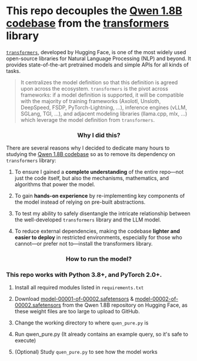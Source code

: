 # This repo decouples the [Qwen 1.8B codebase](https://huggingface.co/Qwen/Qwen-1_8B) from the [transformers](https://github.com/huggingface/transformers) library

[`transformers`](https://github.com/huggingface/transformers), developed by Hugging Face, is one of the most widely used open-source libraries for Natural Language Processing (NLP) and beyond. It provides state-of-the-art pretrained models and simple APIs for all kinds of tasks. 


> It centralizes the model definition so that this definition is agreed upon across the ecosystem. `transformers` is the pivot across frameworks: if a model definition is supported, it will be compatible with the majority of training frameworks (Axolotl, Unsloth, DeepSpeed, FSDP, PyTorch-Lightning, ...), inference engines (vLLM, SGLang, TGI, ...), and adjacent modeling libraries (llama.cpp, mlx, ...) which leverage the model definition from `transformers`.

<h3 align="center">
    <p>Why I did this?</p>
</h3>

There are several reasons why I decided to dedicate many hours to studying the [Qwen 1.8B codebase](https://huggingface.co/Qwen/Qwen-1_8B) so as to remove its dependency on `transformers` library:

1. To ensure I gained a **complete understanding** of the entire repo—not just the code itself, but also the mechanisms, mathematics, and algorithms that power the model.

2. To gain **hands-on experience** by re-implementing key components of the model instead of relying on pre-built abstractions.

3. To test my ability to safely disentangle the intricate relationship between the well-developed `transformers` library and the LLM model.

4. To reduce external dependencies, making the codebase **lighter and easier to deploy** in restricted environments, especially for those who cannot—or prefer not to—install the transformers library. 

<h3 align="center">
    <p>How to run the model?</p>
</h3>

### This repo works with Python 3.8+, and PyTorch 2.0+.

1. Install all required modules listed in `requirements.txt`

2. Download [model-00001-of-00002.safetensors](https://huggingface.co/Qwen/Qwen-1_8B/blob/main/model-00001-of-00002.safetensors) & [model-00002-of-00002.safetensors](https://huggingface.co/Qwen/Qwen-1_8B/blob/main/model-00002-of-00002.safetensors) from the Qwen 1.8B repository on Hugging Face, as these weight files are too large to upload to GitHub.

3. Change the working directory to where `quen_pure.py` is

3. Run qwen_pure.py (It already contains an example query, so it's safe to execute)

4. (Optional) Study `quen_pure.py` to see how the model works


